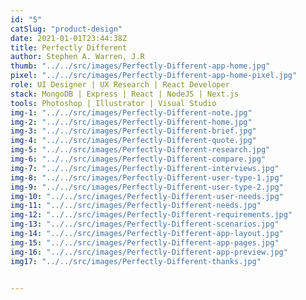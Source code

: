 ```yaml
---
id: "5"
catSlug: "product-design"
date: 2021-01-01T23:44:38Z
title: Perfectly Different
author: Stephen A. Warren, J.R
thumb: "../../src/images/Perfectly-Different-app-home.jpg"
pixel: "../../src/images/Perfectly-Different-app-home-pixel.jpg"
role: UI Designer | UX Research | React Developer
stack: MongoDB | Express | React | NodeJS | Next.js
tools: Photoshop | Illustrator | Visual Studio
img-1: "../../src/images/Perfectly-Different-note.jpg"
img-2: "../../src/images/Perfectly-Different-home.jpg"
img-3: "../../src/images/Perfectly-Different-brief.jpg"
img-4: "../../src/images/Perfectly-Different-quote.jpg"
img-5: "../../src/images/Perfectly-Different-research.jpg"
img-6: "../../src/images/Perfectly-Different-compare.jpg"
img-7: "../../src/images/Perfectly-Different-interviews.jpg"
img-8: "../../src/images/Perfectly-Different-user-type-1.jpg"
img-9: "../../src/images/Perfectly-Different-user-type-2.jpg"
img-10: "../../src/images/Perfectly-Different-user-needs.jpg"
img-11: "../../src/images/Perfectly-Different-needs.jpg"
img-12: "../../src/images/Perfectly-Different-requirements.jpg"
img-13: "../../src/images/Perfectly-Different-scenarios.jpg"
img-14: "../../src/images/Perfectly-Different-app-layout.jpg"
img-15: "../../src/images/Perfectly-Different-app-pages.jpg"
img-16: "../../src/images/Perfectly-Different-app-preview.jpg"
img17: "../../src/images/Perfectly-Different-thanks.jpg"


---
```





